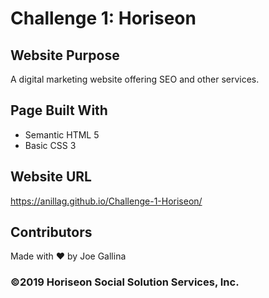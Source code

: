 # Challenge 1: Horiseon

## Website Purpose
A digital marketing website offering SEO and other services.

## Page Built With
* Semantic HTML 5
* Basic CSS 3

## Website URL
https://anillag.github.io/Challenge-1-Horiseon/

## Contributors
Made with ❤️ by Joe Gallina

### ©️2019 Horiseon Social Solution Services, Inc.
